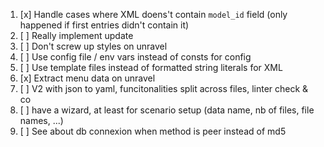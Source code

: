 1. [x] Handle cases where XML doens't contain `model_id` field (only happened if first entries didn't contain it)
2. [ ] Really implement update
3. [ ] Don't screw up styles on unravel
4. [ ] Use config file / env vars instead of consts for config
5. [ ] Use template files instead of formatted string literals for XML
6. [x] Extract menu data on unravel
7. [ ] V2 with json to yaml, funcitonalities split across files, linter check & co
8. [ ] have a wizard, at least for scenario setup (data name, nb of files, file names, ...)
9. [ ] See about db connexion when method is peer instead of md5
